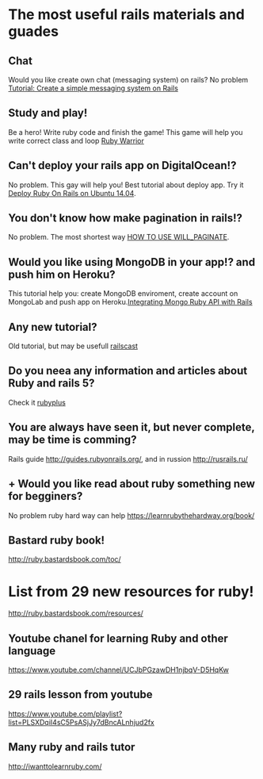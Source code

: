 # The most useful rails materials and guades

## Chat 

Would you like create own chat (messaging system) on rails? No problem [Tutorial: Create a simple messaging system on Rails](https://medium.com/@danamulder/tutorial-create-a-simple-messaging-system-on-rails-d9b94b0fbca1#.9c0lxziry) 


## Study and play! 

Be a hero! Write ruby code and finish the game! This game will help you write correct class and loop [Ruby Warrior](https://www.bloc.io/ruby-warrior#/)

## Can't deploy your rails app on DigitalOcean!?

No problem. This gay will help you! Best tutorial about deploy app. Try it [Deploy Ruby On Rails on Ubuntu 14.04](https://gorails.com/deploy/ubuntu/14.04).

## You don't know how make pagination in rails!?

No problem. The most shortest way [HOW TO USE WILL_PAGINATE](http://pathfindersoftware.com/2008/06/how-to-use-will_paginate-with-non-activerecord-collectionarray/).

## Would you like using MongoDB in your app!? and push him on Heroku?

This tutorial help you: create MongoDB enviroment, create account on MongoLab and push app on Heroku.[Integrating Mongo Ruby API with Rails](https://github.com/jhu-ep-coursera/fullstack-course3-module1-zips)

## Any new tutorial?

Old tutorial, but may be usefull [railscast](http://railscasts.com/)

## Do you neea any information and articles about Ruby and rails 5?

Check it [rubyplus](https://rubyplus.com/articles)

## You are always have seen it, but never complete, may be time is comming?

Rails guide http://guides.rubyonrails.org/, and in russion http://rusrails.ru/

## + Would you like read about ruby something new for begginers? 

No problem ruby hard way can help https://learnrubythehardway.org/book/

## Bastard ruby book!

http://ruby.bastardsbook.com/toc/

# List from 29 new resources for ruby! 

http://ruby.bastardsbook.com/resources/

## Youtube chanel for learning Ruby and other language

https://www.youtube.com/channel/UCJbPGzawDH1njbqV-D5HqKw

## 29 rails lesson from youtube

https://www.youtube.com/playlist?list=PLSXDqiI4sC5PsASjJy7dBncALnhjud2fx

## Many ruby and rails tutor

http://iwanttolearnruby.com/




